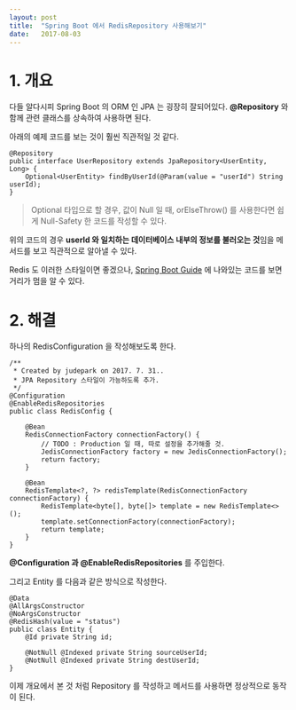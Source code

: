 ```yaml
---
layout: post
title:  "Spring Boot 에서 RedisRepository 사용해보기"
date:   2017-08-03
---
```


# 1. 개요

다들 알다시피 Spring Boot 의 ORM 인 JPA 는 굉장히 잘되어있다. **@Repository** 와 함께 관련 클래스를 상속하여 사용하면 된다.

아래의 예제 코드를 보는 것이 훨씬 직관적일 것 같다.

	@Repository
	public interface UserRepository extends JpaRepository<UserEntity, Long> {
		Optional<UserEntity> findByUserId(@Param(value = "userId") String userId);
	}
	
> Optional 타입으로 할 경우, 값이 Null 일 때, orElseThrow() 를 사용한다면 쉽게 Null-Safety 한 코드를 작성할 수 있다.

위의 코드의 경우 **userId 와 일치하는 데이터베이스 내부의 정보를 불러오는 것**임을 메서드를 보고 직관적으로 알아낼 수 있다.

Redis 도 이러한 스타일이면 좋겠으나, [Spring Boot Guide](https://spring.io/guides/gs/messaging-redis/) 에 나와있는 코드를 보면 거리가 멈을 알 수 있다.

# 2. 해결

하나의 RedisConfiguration 을 작성해보도록 한다.

	/**
	 * Created by judepark on 2017. 7. 31..
	 * JPA Repository 스타일이 가능하도록 추가.
	 */
	@Configuration
	@EnableRedisRepositories
	public class RedisConfig {

	    @Bean
	    RedisConnectionFactory connectionFactory() {
	        // TODO : Production 일 때, 따로 설정을 추가해줄 것.
	        JedisConnectionFactory factory = new JedisConnectionFactory();
	        return factory;
	    }

	    @Bean
	    RedisTemplate<?, ?> redisTemplate(RedisConnectionFactory connectionFactory) {
	        RedisTemplate<byte[], byte[]> template = new RedisTemplate<>();
	        template.setConnectionFactory(connectionFactory);
	        return template;
	    }
	}
	
**@Configuration 과 @EnableRedisRepositories** 를 주입한다. 

그리고 Entity 를 다음과 같은 방식으로 작성한다.

	@Data
	@AllArgsConstructor
	@NoArgsConstructor
	@RedisHash(value = "status")
	public class Entity {
	    @Id private String id;

	    @NotNull @Indexed private String sourceUserId;
	    @NotNull @Indexed private String destUserId;
	}

이제 개요에서 본 것 처럼 Repository 를 작성하고 메서드를 사용하면 정상적으로 동작이 된다.

